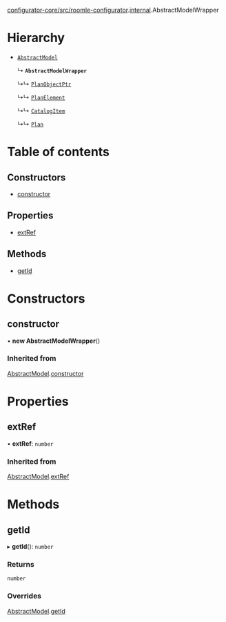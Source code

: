 [configurator-core/src/roomle-configurator](../modules/configurator_core_src_roomle_configurator.md).[internal](../modules/configurator_core_src_roomle_configurator._internal_.md).AbstractModelWrapper

# Hierarchy

- [`AbstractModel`](configurator_core_src_roomle_configurator._internal_.AbstractModel.md)

  ↳ **`AbstractModelWrapper`**

  ↳↳ [`PlanObjectPtr`](configurator_core_src_roomle_configurator._internal_.PlanObjectPtr.md)

  ↳↳ [`PlanElement`](configurator_core_src_services_configurator_ui_callback._internal_.PlanElement.md)

  ↳↳ [`CatalogItem`](configurator_core_src_services_configurator_ui_callback._internal_.CatalogItem.md)

  ↳↳ [`Plan`](configurator_core_src_services_configurator_ui_callback._internal_.Plan.md)

# Table of contents

## Constructors

- [constructor](configurator_core_src_roomle_configurator._internal_.AbstractModelWrapper.md#constructor)

## Properties

- [extRef](configurator_core_src_roomle_configurator._internal_.AbstractModelWrapper.md#extref)

## Methods

- [getId](configurator_core_src_roomle_configurator._internal_.AbstractModelWrapper.md#getid)

# Constructors

## constructor

• **new AbstractModelWrapper**()

### Inherited from

[AbstractModel](configurator_core_src_roomle_configurator._internal_.AbstractModel.md).[constructor](configurator_core_src_roomle_configurator._internal_.AbstractModel.md#constructor)

# Properties

## extRef

• **extRef**: `number`

### Inherited from

[AbstractModel](configurator_core_src_roomle_configurator._internal_.AbstractModel.md).[extRef](configurator_core_src_roomle_configurator._internal_.AbstractModel.md#extref)

# Methods

## getId

▸ **getId**(): `number`

### Returns

`number`

### Overrides

[AbstractModel](configurator_core_src_roomle_configurator._internal_.AbstractModel.md).[getId](configurator_core_src_roomle_configurator._internal_.AbstractModel.md#getid)
